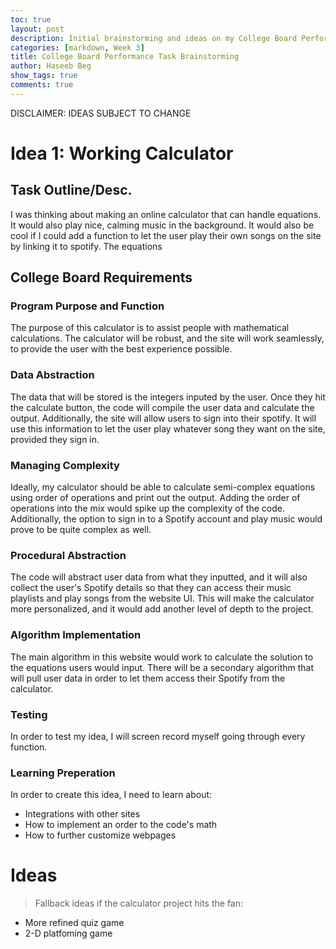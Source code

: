 ```yaml
---
toc: true
layout: post
description: Initial brainstorming and ideas on my College Board Performance Task.
categories: [markdown, Week 3]
title: College Board Performance Task Brainstorming
author: Haseeb Beg
show_tags: true
comments: true
---
```


DISCLAIMER: IDEAS SUBJECT TO CHANGE


# Idea 1: Working Calculator

## Task Outline/Desc.

I was thinking about making an online calculator that can handle equations. It would also play nice, calming music in the background. It would also be cool if I could add a function to let the user play their own songs on the site by linking it to spotify. The equations

## College Board Requirements

### Program Purpose and Function

The purpose of this calculator is to assist people with mathematical calculations. The calculator will be robust, and the site will work seamlessly, to provide the user with the best experience possible.

### Data Abstraction

The data that will be stored is the integers inputed by the user. Once they hit the calculate button, the code will compile the user data and calculate the output. Additionally, the site will allow users to sign into their spotify. It will use this information to let the user play whatever song they want on the site, provided they sign in. 

### Managing Complexity

Ideally, my calculator should be able to calculate semi-complex equations using order of operations and print out the output. Adding the order of operations into the mix would spike up the complexity of the code. Additionally, the option to sign in to a Spotify account and play music would prove to be quite complex as well.

### Procedural Abstraction

The code will abstract user data from what they inputted, and it will also collect the user's Spotify details so that they can access their music playlists and play songs from the website UI. This will make the calculator more personalized, and it would add another level of depth to the project.

### Algorithm Implementation

The main algorithm in this website would work to calculate the solution to the equations users would input. There will be a secondary algorithm that will pull user data in order to let them access their Spotify from the calculator.

### Testing

In order to test my idea, I will screen record myself going through every function.

### Learning Preperation

In order to create this idea, I need to learn about:
- Integrations with other sites
- How to implement an order to the code's math
- How to further customize webpages


# Ideas 
> Fallback ideas if the calculator project hits the fan:
- More refined quiz game
- 2-D platfoming game